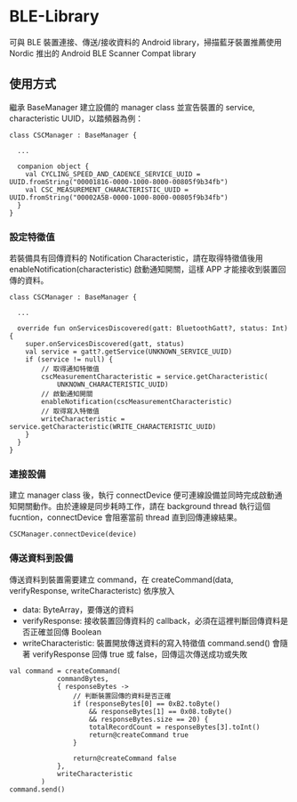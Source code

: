 # BLE-Library
可與 BLE 裝置連接、傳送/接收資料的 Android library，掃描藍牙裝置推薦使用 Nordic 推出的 Android BLE Scanner Compat library
## 使用方式
繼承 BaseManager 建立設備的 manager class 並宣告裝置的 service, characteristic UUID，以踏頻器為例：
```
class CSCManager : BaseManager {
  
  ...
  
  companion object {
    val CYCLING_SPEED_AND_CADENCE_SERVICE_UUID = UUID.fromString("00001816-0000-1000-8000-00805f9b34fb")
    val CSC_MEASUREMENT_CHARACTERISTIC_UUID = UUID.fromString("00002A5B-0000-1000-8000-00805f9b34fb")
  }
}
```
### 設定特徵值
若裝備具有回傳資料的 Notification Characteristic，請在取得特徵值後用 enableNotification(characteristic) 啟動通知開關，這樣 APP 才能接收到裝置回傳的資料。
```
class CSCManager : BaseManager {
 
  ...
  
  override fun onServicesDiscovered(gatt: BluetoothGatt?, status: Int) {
    super.onServicesDiscovered(gatt, status)
    val service = gatt?.getService(UNKNOWN_SERVICE_UUID)
    if (service != null) {
        // 取得通知特徵值
        cscMeasurementCharacteristic = service.getCharacteristic(
            UNKNOWN_CHARACTERISTIC_UUID)
        // 啟動通知開關
        enableNotification(cscMeasurementCharacteristic)
        // 取得寫入特徵值
        writeCharacteristic = service.getCharacteristic(WRITE_CHARACTERISTIC_UUID)
    }
  }
}
```
### 連接設備
建立 manager class 後，執行 connectDevice 便可連線設備並同時完成啟動通知開關動作。由於連線是同步耗時工作，請在 background thread 執行這個 fucntion，connectDevice 會阻塞當前 thread 直到回傳連線結果。
```
CSCManager.connectDevice(device)
```
### 傳送資料到設備
傳送資料到裝置需要建立 command，在 createCommand(data, verifyResponse, writeCharacteristc) 依序放入
* data: ByteArray，要傳送的資料
* verifyResponse: 接收裝置回傳資料的 callback，必須在這裡判斷回傳資料是否正確並回傳 Boolean
* writeCharacteristic: 裝置開放傳送資料的寫入特徵值
command.send() 會隨著 verifyResponse 回傳 true 或 false，回傳這次傳送成功或失敗
```
val command = createCommand(
            commandBytes,
            { responseBytes ->
                // 判斷裝置回傳的資料是否正確
                if (responseBytes[0] == 0xB2.toByte()
                    && responseBytes[1] == 0x08.toByte()
                    && responseBytes.size == 20) {
                    totalRecordCount = responseBytes[3].toInt()
                    return@createCommand true
                }

                return@createCommand false
            },
            writeCharacteristic
        )
command.send()
```
